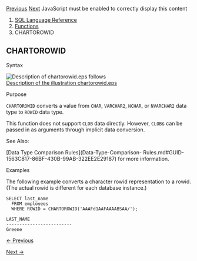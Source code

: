 [Previous](CEIL.md) [Next](checksum.md) JavaScript must be enabled to
correctly display this content

  1. [SQL Language Reference ](index.md)
  2. [Functions](Functions.md)
  3. CHARTOROWID 

## CHARTOROWID

Syntax

![Description of chartorowid.eps
follows](https://docs.oracle.com/en/database/oracle/oracle-database/23/sqlrf/img/chartorowid.gif)  
[Description of the illustration chartorowid.eps](img_text/chartorowid.md)

Purpose

`CHARTOROWID` converts a value from `CHAR`, `VARCHAR2`, `NCHAR`, or
`NVARCHAR2` data type to `ROWID` data type.

This function does not support `CLOB` data directly. However, `CLOB`s can be
passed in as arguments through implicit data conversion.

See Also:

[Data Type Comparison Rules](Data-Type-Comparison-
Rules.md#GUID-1563C817-86BF-430B-99AB-322EE2E29187) for more information.

Examples

The following example converts a character rowid representation to a rowid.
(The actual rowid is different for each database instance.)

    
    
    SELECT last_name
      FROM employees
      WHERE ROWID = CHARTOROWID('AAAFd1AAFAAAABSAA/');
     
    LAST_NAME
    -------------------------
    Greene


[← Previous](CEIL.md)

[Next →](checksum.md)
